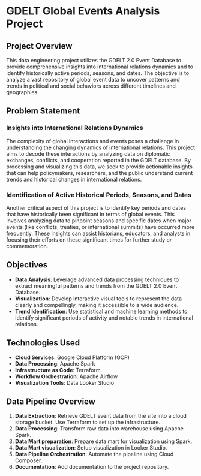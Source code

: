 # GDELT Global Events Analysis Project

## Project Overview

This data engineering project utilizes the GDELT 2.0 Event Database to provide comprehensive insights into international relations dynamics and to identify historically active periods, seasons, and dates. The objective is to analyze a vast repository of global event data to uncover patterns and trends in political and social behaviors across different timelines and geographies.

## Problem Statement

### Insights into International Relations Dynamics
The complexity of global interactions and events poses a challenge in understanding the changing dynamics of international relations. This project aims to decode these interactions by analyzing data on diplomatic exchanges, conflicts, and cooperation reported in the GDELT database. By processing and visualizing this data, we seek to provide actionable insights that can help policymakers, researchers, and the public understand current trends and historical changes in international relations.

### Identification of Active Historical Periods, Seasons, and Dates
Another critical aspect of this project is to identify key periods and dates that have historically been significant in terms of global events. This involves analyzing data to pinpoint seasons and specific dates when major events (like conflicts, treaties, or international summits) have occurred more frequently. These insights can assist historians, educators, and analysts in focusing their efforts on these significant times for further study or commemoration.

## Objectives
- **Data Analysis**: Leverage advanced data processing techniques to extract meaningful patterns and trends from the GDELT 2.0 Event Database.
- **Visualization**: Develop interactive visual tools to represent the data clearly and compellingly, making it accessible to a wide audience.
- **Trend Identification**: Use statistical and machine learning methods to identify significant periods of activity and notable trends in international relations.

## Technologies Used
- **Cloud Services**: Google Cloud Platform (GCP)
- **Data Processing**: Apache Spark
- **Infrastructure as Code**: Terraform
- **Workflow Orchestration**: Apache Airflow
- **Visualization Tools**: Data Looker Studio

## Data Pipeline Overview
1. **Data Extraction**: Retrieve GDELT event data from the site into a cloud storage bucket. Use Terraform to set up the infrastructure.
2. **Data Processing**: Transform raw data into warehouse using Apache Spark.
3. **Data Mart preparation**: Prepare data mart for visualization using Spark.
4. **Data Mart visualization**: Setup visualization in Looker Studio.
5. **Data Pipeline Orchestration**: Automate the pipeline using Cloud Composer.
6. **Documentation**: Add documentation to the project repository.
